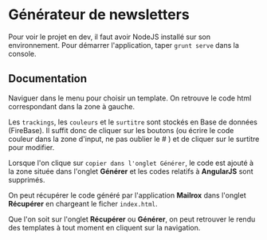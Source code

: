 Générateur de newsletters
==================

Pour voir le projet en dev, il faut avoir NodeJS installé sur son environnement. 
Pour démarrer l'application, taper `grunt serve` dans la console.


## Documentation

Naviguer dans le menu pour choisir un template. On retrouve le code html correspondant dans la zone à gauche.

Les `trackings`, les `couleurs` et le `surtitre` sont stockés en Base de données (FireBase). Il suffit donc de cliquer sur les boutons (ou écrire le code couleur dans la zone d'input, ne pas oublier le # ) et de cliquer sur le surtitre pour modifier.

Lorsque l'on clique sur `copier dans l'onglet Générer`, le code est ajouté à la zone située dans l'onglet __Générer__ et les codes relatifs à __AngularJS__ sont supprimés.

On peut récupérer le code généré par l'application __Mailrox__ dans l'onglet __Récupérer__ en chargeant le ficher `index.html`.

Que l'on soit sur l'onglet __Récupérer__ ou __Générer__, on peut retrouver le rendu des templates à tout moment en cliquent sur la navigation.

